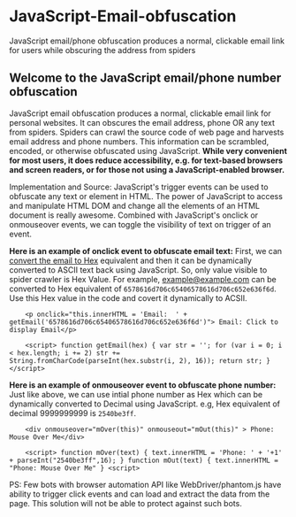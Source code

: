 # JavaScript-Email-obfuscation
JavaScript email/phone obfuscation produces a normal, clickable email link for users while obscuring the address from spiders
## Welcome to the JavaScript email/phone number obfuscation
JavaScript email obfuscation produces a normal, clickable email link for personal websites. It can obscures the email address, phone OR any text from spiders. Spiders can crawl the source code of web page and harvests email address and phone numbers. This information can be  scrambled, encoded, or otherwise obfuscated using JavaScript. 
**While very convenient for most users, it does reduce accessibility, e.g. for text-based browsers and screen readers, or for those not using a JavaScript-enabled browser.**

Implementation and Source:
JavaScript's trigger events can be used to obfuscate any text or element in HTML. The power of JavaScript to access and manipulate HTML DOM and change all the elements of an HTML document is really awesome. Combined with JavaScript's onclick or onmouseover events, we can toggle the visibility of text on trigger of an event.

**Here is an example of onclick event to obfuscate  email text:**
First, we can [convert the email to Hex](http://www.asciitohex.com/) equivalent and then it can be dynamically converted to ASCII text back using JavaScript. So, only value visible to spider crawler is Hex Value. For example, example@example.com can be converted to Hex equivalent of `6578616d706c65406578616d706c652e636f6d`. Use this Hex value in the code and covert it dynamically to ACSII.

`    <p onclick="this.innerHTML = 'Email:  ' + getEmail('6578616d706c65406578616d706c652e636f6d')">
Email: Click to display Email</p>`

`    <script>
    function getEmail(hex) {
    var str = '';
    for (var i = 0; i < hex.length; i += 2)
        str += String.fromCharCode(parseInt(hex.substr(i, 2), 16));
    return str;
    }
    </script>`

**Here is an example of onmouseover event to obfuscate  phone number:**
Just like above, we can use intial phone number as Hex which can be dynamically converted to Decimal using JavaScript. e.g, Hex equivalent of decimal 9999999999 is `2540be3ff`.

`    <div onmouseover="mOver(this)" onmouseout="mOut(this)" >
    Phone: Mouse Over Me</div>`

`    <script>
    function mOver(text) {
        text.innerHTML = 'Phone: ' + '+1' + parseInt("2540be3ff",16);
        }
    function mOut(text) {
    text.innerHTML = "Phone: Mouse Over Me"
    }
    <script>`

PS: Few bots with browser automation API like WebDriver/phantom.js have ability to trigger click events and can load and extract the data from the page. This solution will not be able to protect against such bots.

